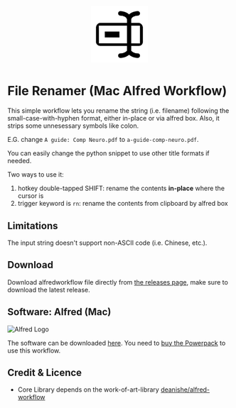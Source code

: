 <h1 align="center">
  <img src="./icon.png" width="128" height="128">
</h1>

# File Renamer (Mac Alfred Workflow)

This simple workflow lets you rename the string (i.e. filename) following the small-case-with-hyphen format, either in-place or via alfred box.  Also, it strips some unnesessary symbols like colon.

E.G. change `A guide: Comp Neuro.pdf` to  `a-guide-comp-neuro.pdf`. 

You can easily change the python snippet to use other title formats if needed.

Two ways to use it:

1. hotkey double-tapped SHIFT: rename the contents **in-place** where the cursor is
2. trigger keyword is `rn`: rename the contents from clipboard by alfred box

## Limitations

The input string doesn't support non-ASCII code (i.e. Chinese, etc.). 

## Download

Download alfredworkflow file directly from [the releases page](https://github.com/realliyifei/alfred-file-renamer/releases), make sure to download the latest release. 

## Software: Alfred (Mac)

![Alfred Logo](https://i.pinimg.com/originals/5c/23/a6/5c23a6723d3b19e892985fd918cf0aab.png)

The software can be downloaded [here](https://www.alfredapp.com/). You need to [buy the Powerpack](https://buy.alfredapp.com/) to use this workflow.

## Credit & Licence

* Core Library depends on the work-of-art-library [deanishe/alfred-workflow](https://github.com/deanishe/alfred-workflow)
